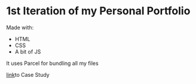 # 1st Iteration of my Personal Portfolio

Made with:

- HTML
- CSS
- A bit of JS

It uses Parcel for bundling all my files

[link](https://www.notion.so/Portfolio-Case-Study-f051df9827cb4d748a4e9436e0deddec)to Case Study
